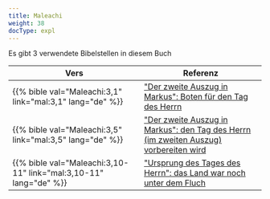 ```yaml
---
title: Maleachi
weight: 38
docType: expl
---
```


Es gibt 3 verwendete Bibelstellen in diesem Buch

| Vers | Referenz |
|-------|-----------|
| {{% bible val="Maleachi:3,1" link="mal:3,1" lang="de" %}} | ["Der zweite Auszug in Markus": Boten für den Tag des Herrn](/expl/../expl/background/israel/the-second-exodus#f526) |
| {{% bible val="Maleachi:3,5" link="mal:3,5" lang="de" %}} | ["Der zweite Auszug in Markus": den Tag des Herrn (im zweiten Auszug) vorbereiten wird](/expl/../expl/background/israel/the-second-exodus#f526) |
| {{% bible val="Maleachi:3,10-11" link="mal:3,10-11" lang="de" %}} | ["Ursprung des Tages des Herrn": das Land war noch unter dem Fluch](/expl/../expl/background/israel/the-day-of-the-lord#4fec) |
